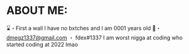 # ABOUT ME:
⌛️・First a wall I have no bxtches and I am 0001 years old
📩・dmegz1337@gmail.com ・ fdex#1337
I am worst nigga at coding who started coding at 2022 lmao
